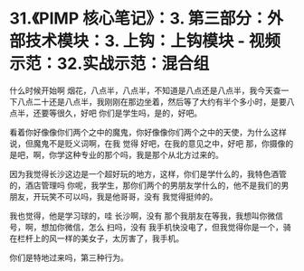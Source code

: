 # 31.《PIMP 核心笔记》：3. 第三部分：外部技术模块：3. 上钩：上钩模块 - 视频示范：32.实战示范：混合组

什么时候开始啊 烟花，八点半，八点半，不知道是八点还是八点半，我今天查一下八点二十还是八点半，我刚刚在那边坐着，然后等了大约有半个多小时，是要八点半，还要等很久，好吧 你们是学生吗，是的，好吧。

看着你好像像你们两个之中的魔鬼，你好像像你们两个之中的天使，为什么这样说，但魔鬼不是贬义词啊，在我 觉得 好吧，在我的意见之中，好吧 那，你摄像的是吧，啊，你学这种专业的那个吗，我是那个从北方过来的。

因为我觉得长沙这边是一个超好玩的地方，这样，你们是学什么的，我特色酒管的，酒店管理吗 你呢，我学生，那你们两个的男朋友学什么的，他不是我们的男朋友，开玩笑不可以吗，我是他哥哥，没有 我觉得挺帅的。

我也觉得，他是学习球的，哇 长沙啊，没有 那个我朋友在等我，我想叫你微信号，啊，想加你微信，怎么 扫吗，没有 我手机快没电了，但我觉得你是一个，骑在栏杆上的风一样的美女子，太厉害了，我手机。

你们是特地过来吗，第三种行为。